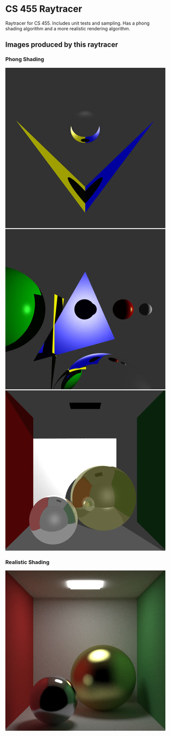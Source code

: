 # CS 455 Raytracer

Raytracer for CS 455. Includes unit tests and sampling. Has a phong shading algorithm and a more realistic rendering algorithm.

## Images produced by this raytracer

### Phong Shading

![scene1](raytracer/example_images/scene1.jpg)
![scene2](raytracer/example_images/scene2.jpg)
![phong_cornell](raytracer/example_images/phong_cornell_spheres.jpg)

### Realistic Shading

![scene3](raytracer/example_images/cornell_spheres.jpg)
